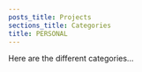 ```yaml
---
posts_title: Projects
sections_title: Categories
title: PERSONAL
---
```


Here are the different categories...
